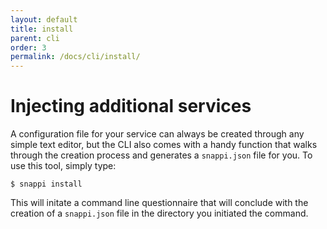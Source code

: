 ```yaml
---
layout: default
title: install
parent: cli
order: 3
permalink: /docs/cli/install/
---
```


# Injecting additional services

A configuration file for your service can always be created through any simple text editor, but the CLI also comes with 
a handy function that walks through the creation process and generates a `snappi.json` file for you. To use this tool, 
simply type:

```
$ snappi install
```

This will initate a command line questionnaire that will conclude with the creation of a `snappi.json` file in the 
directory you initiated the command.